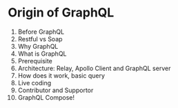 # Origin of GraphQL

1. Before GraphQL
2. Restful vs Soap 
3. Why GraphQL
4. What is GraphQL
5. Prerequisite 
6. Architecture: Relay, Apollo Client and GraphQL server
7. How does it work, basic query
8. Live coding
9. Contributor and Supportor
10. GraphQL Compose!